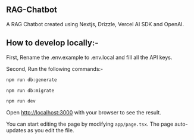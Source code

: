 ## RAG-Chatbot

A RAG Chatbot created using Nextjs, Drizzle, Vercel AI SDK and OpenAI.

## How to develop locally:-

First, Rename the .env.example to .env.local and fill all the API keys.

Second, Run the following commands:-

```bash
npm run db:generate

npm run db:migrate

npm run dev
```

Open [http://localhost:3000](http://localhost:3000) with your browser to see the result.

You can start editing the page by modifying `app/page.tsx`. The page auto-updates as you edit the file.
